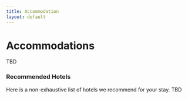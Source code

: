 ```yaml
---
title: Accommodation
layout: default
---
```


# Accommodations
TBD

### Recommended Hotels

Here is a non-exhaustive list of hotels we recommend for your stay.
TBD
